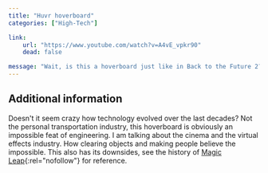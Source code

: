 ```yaml
---
title: "Huvr hoverboard"
categories: ["High-Tech"]

link:
    url: "https://www.youtube.com/watch?v=A4vE_vpkr90"
    dead: false

message: "Wait, is this a hoverboard just like in Back to the Future 2?"
---
```


## Additional information

Doesn't it seem crazy how technology evolved over the last decades? Not the personal transportation industry, this
hoverboard is obviously an impossible feat of engineering. I am talking about the cinema and the virtual effects
industry. How clearing objects and making people believe the impossible. This also has its downsides, see the history of [Magic Leap](https://www.magicleap.com/){:rel="nofollow"}
for reference.